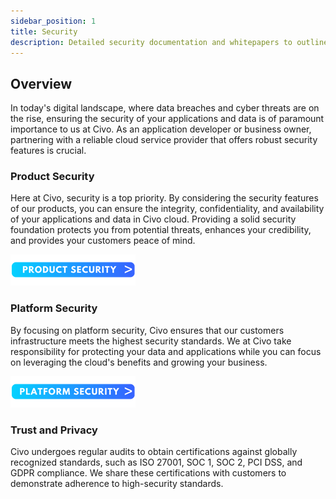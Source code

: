 ```yaml
---
sidebar_position: 1
title: Security
description: Detailed security documentation and whitepapers to outline Civo's security practices, protocols, and technologies.
---
```


<head>
  <title>Guides | Civo Documentation</title>
</head>

## Overview

In today's digital landscape, where data breaches and cyber threats are on the rise, ensuring the security of your applications and data is of paramount importance to us at Civo. As an application developer or business owner, partnering with a reliable cloud service provider that offers robust security features is crucial.

### Product Security

Here at Civo, security is a top priority. By considering the security features of our products, you can ensure the integrity, confidentiality, and availability of your applications and data in Civo cloud. Providing a solid security foundation protects you from potential threats, enhances your credibility, and provides your customers peace of mind.

[![product-security-thumbnail](./images/product-security-thumbnail.png)](./product-security.md)

### Platform Security

By focusing on platform security, Civo ensures that our customers infrastructure meets the highest security standards. We at Civo take responsibility for protecting your data and applications while you can focus on leveraging the cloud's benefits and growing your business.

[![platform-security-thumbnail](./images/platform-security-thumbnail.png)](./platform-security.md)

### Trust and Privacy
Civo undergoes regular audits to obtain certifications against globally recognized standards, such as ISO 27001, SOC 1, SOC 2, PCI DSS, and GDPR compliance. We share these certifications with customers to demonstrate adherence to high-security standards.